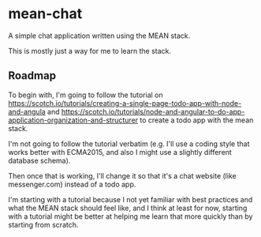 # mean-chat

A simple chat application written using the MEAN stack.

This is mostly just a way for me to learn the stack.

## Roadmap

To begin with, I'm going to follow the tutorial on https://scotch.io/tutorials/creating-a-single-page-todo-app-with-node-and-angula and https://scotch.io/tutorials/node-and-angular-to-do-app-application-organization-and-structurer to create a todo app with the mean stack.

I'm not going to follow the tutorial verbatim (e.g. I'll use a coding style that works better with ECMA2015, and also I might use a slightly different database schema).

Then once that is working, I'll change it so that it's a chat website (like messenger.com) instead of a todo app.

I'm starting with a tutorial because I not yet familiar with best practices and what the MEAN stack should feel like, and I think at least for now, starting with a tutorial might be better at helping me learn that more quickly than by starting from scratch.

